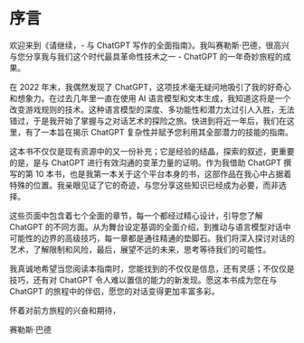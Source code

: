 # 序言

欢迎来到《请继续，- 与 ChatGPT 写作的全面指南》。我叫赛勒斯·巴德，很高兴与您分享我与我们这个时代最具革命性技术之一 - ChatGPT 的一年奇妙旅程的成果。

在 2022 年末，我偶然发现了 ChatGPT，这项技术毫无疑问地吸引了我的好奇心和想象力。在过去几年里一直在使用 AI 语言模型和文本生成，我知道这将是一个改变游戏规则的技术。这种语言模型的深度、多功能性和潜力太过引人入胜，无法错过，于是我开始了掌握与之对话艺术的探险之旅。快进到将近一年后，我们在这里，有了一本旨在揭示 ChatGPT 复杂性并赋予您利用其全部潜力的技能的指南。

这本书不仅仅是现有资源中的又一份补充；它是经验的结晶，探索的叙述，更重要的是，是与 ChatGPT 进行有效沟通的变革力量的证明。作为我借助 ChatGPT 撰写的第 10 本书，也是我第一本关于这个平台本身的书，这部作品在我心中占据着特殊的位置。我亲眼见证了它的奇迹，与您分享这些知识已经成为必要，而非选择。

这些页面中包含着七个全面的章节，每一个都经过精心设计，引导您了解 ChatGPT 的不同方面。从为舞台设定基调的全面介绍，到推动与语言模型对话中可能性的边界的高级技巧，每一章都是通往精通的垫脚石。我们将深入探讨对话的艺术，了解限制和风险，最后，展望不远的未来，思考等待我们的可能性。

我真诚地希望当您阅读本指南时，您能找到的不仅仅是信息，还有灵感；不仅仅是技巧，还有对 ChatGPT 令人难以置信的能力的新发现。愿这本书成为您在与 ChatGPT 的旅程中的伴侣，愿您的对话变得更加丰富多彩。

怀着对前方旅程的兴奋和期待，

赛勒斯·巴德
